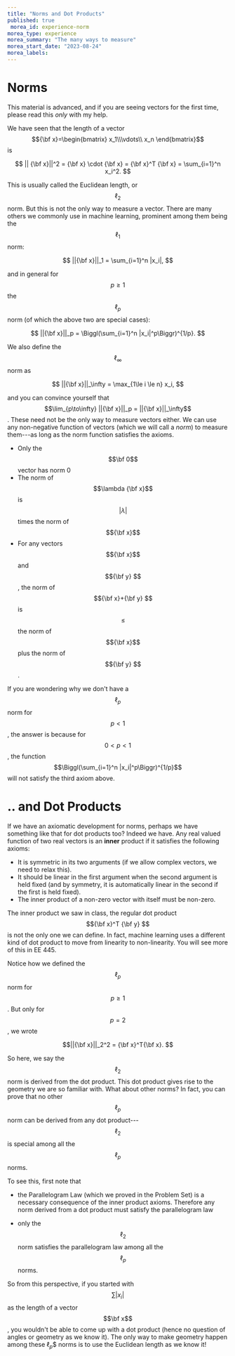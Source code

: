 ```yaml
---
title: "Norms and Dot Products"
published: true
 morea_id: experience-norm
morea_type: experience
morea_summary: "The many ways to measure"
morea_start_date: "2023-08-24"
morea_labels:
---
```


# Norms 
This material is advanced, and if you are seeing vectors for the first
time, please read this _only_ with my help. 

We have seen that the length of a vector $${\bf x}=\begin{bmatrix} x_1\\\vdots\\ x_n \end{bmatrix}$$ is 

$$ || {\bf x}||^2 = {\bf x} \cdot {\bf x} = {\bf x}^T {\bf x} = \sum_{i=1}^n x_i^2. $$

This is usually called the Euclidean length, or $$\ell_2$$ norm. But this is
not the only way to measure a vector. There are many others we commonly use in
machine learning, prominent among them being the $$\ell_1$$ norm:

$$ ||{\bf x}||_1 = \sum_{i=1}^n |x_i|, $$

and in general for $$p\ge 1$$ the $$\ell_p$$ norm (of which the above two are special cases):

$$ ||{\bf x}||_p = \Biggl(\sum_{i=1}^n |x_i|^p\Biggr)^{1/p}. $$

We also define the $$\ell_\infty$$ norm as 

$$ ||{\bf x}||_\infty = \max_{1\le i \le n} x_i, $$

and you can convince yourself that $$\lim_{p\to\infty} ||{\bf x}||_p = ||{\bf x}||_\infty$$. These need not be the only way to measure vectors either. We can use any 
non-negative function of vectors (which we will call a _norm_) to measure them---as long as the norm function satisfies the axioms. 

* Only the $$\bf 0$$ vector has norm 0
* The norm of $$\lambda {\bf x}$$ is $$|\lambda|$$ times the norm of $${\bf x}$$
* For any vectors $${\bf x}$$ and $${\bf y}
$$, the norm of $${\bf x}+{\bf y}
$$ is $$\le$$ the norm of $${\bf x}$$ plus the norm of $${\bf y}
$$.

If you are wondering why we don't have a $$\ell_p$$ norm for $$p<1$$, the answer
is because for $$0< p < 1$$, the function $$\Biggl(\sum_{i=1}^n |x_i|^p\Biggr)^{1/p}$$ will not satisfy the third axiom above.

# .. and Dot Products

If we have an axiomatic development for norms, perhaps we have
something like that for dot products too? Indeed we have. Any real
valued function of two real vectors is an __inner__ product if it satisfies
the following axioms:

* It is symmetric in its two arguments (if we allow complex vectors, we need to relax this).
* It should be linear in the first argument when the second argument is held fixed (and by symmetry, it is automatically linear in the second if the first is held fixed).
* The inner product of a non-zero vector with itself must be non-zero.

The inner product we saw in class, the regular dot product $${\bf x}^T {\bf y}
 $$ is not
the only one we can define. In fact, machine learning uses a different kind of
dot product to move from linearity to non-linearity. You will see more of this
in EE 445. 

Notice how we defined the $$\ell_p$$ norm for $$p \ge 1$$. But only for $$p=2$$,
we wrote

$$||{\bf x}||_2^2 = {\bf x}^T{\bf x}. $$

So here, we say the $$\ell_2$$ norm is derived from the dot
product. This dot product gives rise to the geometry we are so
familiar with. What about other norms? In fact, you can prove that no
other $$\ell_p$$ norm can be derived from any dot product---$$\ell_2$$
is special among all the $$\ell_p$$ norms. 

To see this, first note that 

* the Parallelogram Law (which we proved in the Problem Set) is a
necessary consequence of the inner product axioms. Therefore any norm
derived from a dot product must satisfy the parallelogram law

* only the $$\ell_2$$ norm satisfies the parallelogram law among all
the $$\ell_p$$ norms.

So from this perspective, if you started with $$\sum |x_i|$$ as the length of a vector $$\bf x$$, you wouldn't be able to come up with a dot product (hence no question of angles or geometry as we know it). The only way to make geometry 
happen among these $\ell_p$$ norms is to use the Euclidean length as we know it!

